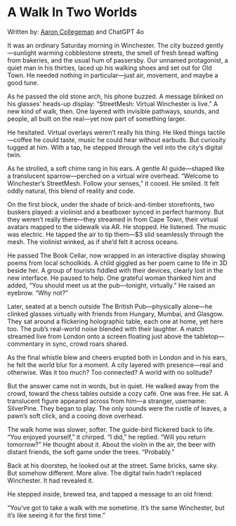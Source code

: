 # A Walk In Two Worlds

Written by: [Aaron Collegeman](https://github.com/collegeman) and ChatGPT 4o

It was an ordinary Saturday morning in Winchester. The city buzzed gently—sunlight warming cobblestone streets, the smell of fresh bread wafting from bakeries, and the usual hum of passersby. Our unnamed protagonist, a quiet man in his thirties, laced up his walking shoes and set out for Old Town. He needed nothing in particular—just air, movement, and maybe a good tune.

As he passed the old stone arch, his phone buzzed. A message blinked on his glasses’ heads-up display: “StreetMesh: Virtual Winchester is live.”
A new kind of walk, then. One layered with invisible pathways, sounds, and people, all built on the real—yet now part of something larger.

He hesitated. Virtual overlays weren’t really his thing. He liked things tactile—coffee he could taste, music he could hear without earbuds. But curiosity tugged at him. With a tap, he stepped through the veil into the city’s digital twin.

As he strolled, a soft chime rang in his ears. A gentle AI guide—shaped like a translucent sparrow—perched on a virtual wire overhead. “Welcome to Winchester’s StreetMesh. Follow your senses,” it cooed.
He smiled. It felt oddly natural, this blend of reality and code.

On the first block, under the shade of brick-and-timber storefronts, two buskers played: a violinist and a beatboxer synced in perfect harmony. But they weren’t really there—they streamed in from Cape Town, their virtual avatars mapped to the sidewalk via AR.
He stopped. He listened. The music was electric. He tapped the air to tip them—$3 slid seamlessly through the mesh. The violinist winked, as if she’d felt it across oceans.

He passed The Book Cellar, now wrapped in an interactive display showing poems from local schoolkids. A child giggled as her poem came to life in 3D beside her. A group of tourists fiddled with their devices, clearly lost in the new interface.
He paused to help. One grateful woman thanked him and added, “You should meet us at the pub—tonight, virtually.”
He raised an eyebrow. “Why not?”

Later, seated at a bench outside The British Pub—physically alone—he clinked glasses virtually with friends from Hungary, Mumbai, and Glasgow. They sat around a flickering holographic table, each one at home, yet here too.
The pub’s real-world noise blended with their laughter. A match streamed live from London onto a screen floating just above the tabletop—commentary in sync, crowd roars shared.

As the final whistle blew and cheers erupted both in London and in his ears, he felt the world blur for a moment. A city layered with presence—real and otherwise. Was it too much? Too connected? A world with no solitude?

But the answer came not in words, but in quiet.
He walked away from the crowd, toward the chess tables outside a cozy café. One was free. He sat. A translucent figure appeared across from him—a stranger, username: SilverPine.
They began to play. The only sounds were the rustle of leaves, a pawn’s soft click, and a cooing dove overhead.

The walk home was slower, softer. The guide-bird flickered back to life.
“You enjoyed yourself,” it chirped.
“I did,” he replied.
“Will you return tomorrow?”
He thought about it. About the violin in the air, the beer with distant friends, the soft game under the trees.
“Probably.”

Back at his doorstep, he looked out at the street. Same bricks, same sky. But somehow different. More alive.
The digital twin hadn’t replaced Winchester. It had revealed it.

He stepped inside, brewed tea, and tapped a message to an old friend:

“You’ve got to take a walk with me sometime. It’s the same Winchester, but it’s like seeing it for the first time.”


